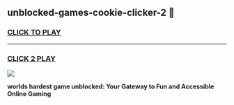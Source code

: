 
## unblocked-games-cookie-clicker-2 👋
<h3>
<a href="https://premium.freeplayer.one?title=unblocked-games-cookie-clicker-2&ref=14F">CLICK TO PLAY</a></h3>
<hr>

<h3>
<a href="https://premium.freeplayer.one?title=unblocked-games-cookie-clicker-2&ref=14F">CLICK 2 PLAY</a>
  
</h3>

<a href="https://premium.freeplayer.one?title=unblocked-games-cookie-clicker-2&ref=12F/"><img src="https://clearcache.store/games.png"></a>


**worlds hardest game unblocked: Your Gateway to Fun and Accessible Online Gaming**
